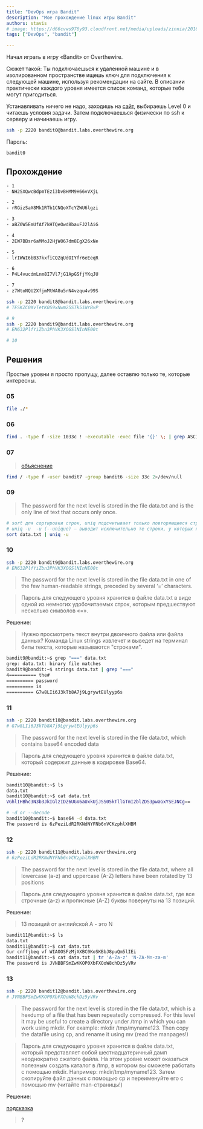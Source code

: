 ```yaml
---
title: "DevOps игра Bandit"
description: "Мое прохождение linux игры Bandit"
authors: stavis
# image: https://d66cvws976y93.cloudfront.net/media/uploads/zinnia/2016/11/21/first_step.jpg
tags: ["DevOps", "bandit"]

---
```

Начал играть в игру «Bandit» от Overthewire.

Сюжет такой: Ты подключаешься к удаленной машине и в изолированном пространстве ищешь ключ для подключения к следующей машине, используя рекомендации на сайте. В описании практически каждого уровня имеется список команд, которые тебе могут пригодиться.

Устанавливать ничего не надо, заходишь на [сайт](https://overthewire.org/wargames/bandit/bandit0.html), выбираешь Level 0 и читаешь условия задачи. Затем подключаешься физически по ssh к серверу и начинаешь игру.

<!--truncate-->

```bash
ssh -p 2220 bandit0@bandit.labs.overthewire.org
```

Пароль:

```bash
bandit0
```

## Прохождение

```bash
- 1
- NH2SXQwcBdpmTEzi3bvBHMM9H66vVXjL

- 2
- rRGizSaX8Mk1RTb1CNQoXTcYZWU6lgzi

- 3
- aBZ0W5EmUfAf7kHTQeOwd8bauFJ2lAiG

- 4
- 2EW7BBsr6aMMoJ2HjW067dm8EgX26xNe

- 5
- lrIWWI6bB37kxfiCQZqUdOIYfr6eEeqR

- 6
- P4L4vucdmLnm8I7Vl7jG1ApGSfjYKqJU

- 7
- z7WtoNQU2XfjmMtWA8u5rN4vzqu4v99S

ssh -p 2220 bandit8@bandit.labs.overthewire.org
# TESKZC0XvTetK0S9xNwm25STk5iWrBvP

# 9
ssh -p 2220 bandit9@bandit.labs.overthewire.org
# EN632PlfYiZbn3PhVK3XOGSlNInNE00t

# 10


```

## Решения

Простые уровни я просто пропущу, далее оставлю только те, которые интересны.

### 05

```bash
file ./*
```

### 06

```bash
find . -type f -size 1033c ! -executable -exec file '{}' \; | grep ASCII
```

### 07

> [объяснение](https://mayadevbe.me/posts/overthewire/bandit/level7/)

```bash
find / -type f -user bandit7 -group bandit6 -size 33c 2>/dev/null
```

### 09 

> The password for the next level is stored in the file data.txt and is the only line of text that occurs only once.

```bash
# sort для сортировки строк, uniq подсчитывает только повторяющиеся строки рядом
# uniq -u  -u (--unique) — выводит исключительно те строки, у которых нет повторов.
sort data.txt | uniq -u
```

### 10

```bash
ssh -p 2220 bandit9@bandit.labs.overthewire.org
# EN632PlfYiZbn3PhVK3XOGSlNInNE00t
```

> The password for the next level is stored in the file data.txt in one of the few human-readable strings, preceded by several ‘=’ characters.

> Пароль для следующего уровня хранится в файле data.txt в виде одной из немногих удобочитаемых строк, которым предшествуют несколько символов «=».

Решение:

> Нужно просмотреть текст внутри двоичного файла или файла данных? Команда Linux strings извлечет и выведет на терминал биты текста, которые называются "строками".

```bash
bandit9@bandit:~$ grep "===" data.txt 
grep: data.txt: binary file matches
bandit9@bandit:~$ strings data.txt | grep "==="
4========== the#
========== password
========== is
========== G7w8LIi6J3kTb8A7j9LgrywtEUlyyp6s
```

### 11

```bash
ssh -p 2220 bandit10@bandit.labs.overthewire.org
# G7w8LIi6J3kTb8A7j9LgrywtEUlyyp6s
```

> The password for the next level is stored in the file data.txt, which contains base64 encoded data

> Пароль для следующего уровня хранится в файле data.txt, который содержит данные в кодировке Base64.

Решение:

```bash
bandit10@bandit:~$ ls
data.txt
bandit10@bandit:~$ cat data.txt 
VGhlIHBhc3N3b3JkIGlzIDZ6UGV6aUxkUjJSS05kTllGTmI2blZDS3pwaGxYSEJNCg==

# -d or --decode
bandit10@bandit:~$ base64 -d data.txt 
The password is 6zPeziLdR2RKNdNYFNb6nVCKzphlXHBM
```

### 12

```bash
ssh -p 2220 bandit11@bandit.labs.overthewire.org
# 6zPeziLdR2RKNdNYFNb6nVCKzphlXHBM
```

> The password for the next level is stored in the file data.txt, where all lowercase (a-z) and uppercase (A-Z) letters have been rotated by 13 positions

> Пароль для следующего уровня хранится в файле data.txt, где все строчные (a-z) и прописные (A-Z) буквы повернуты на 13 позиций.

Решение:

> 13 позиций от английской А - это N

```bash
bandit11@bandit:~$ ls
data.txt
bandit11@bandit:~$ cat data.txt 
Gur cnffjbeq vf WIAOOSFzMjXXBC0KoSKBbJ8puQm5lIEi
bandit11@bandit:~$ cat data.txt | tr 'A-Za-z' 'N-ZA-Mn-za-m'
The password is JVNBBFSmZwKKOP0XbFXOoW8chDz5yVRv
```

### 13

```bash
ssh -p 2220 bandit12@bandit.labs.overthewire.org
# JVNBBFSmZwKKOP0XbFXOoW8chDz5yVRv
```

> The password for the next level is stored in the file data.txt, which is a hexdump of a file that has been repeatedly compressed. For this level it may be useful to create a directory under /tmp in which you can work using mkdir. For example: mkdir /tmp/myname123. Then copy the datafile using cp, and rename it using mv (read the manpages!)

> Пароль для следующего уровня хранится в файле data.txt, который представляет собой шестнадцатеричный дамп неоднократно сжатого файла. На этом уровне может оказаться полезным создать каталог в /tmp, в котором вы сможете работать с помощью mkdir. Например: mkdir/tmp/myname123. Затем скопируйте файл данных с помощью cp и переименуйте его с помощью mv (читайте man-страницы!)

Решение:

[подсказка](https://mayadevbe.me/posts/overthewire/bandit/level13/)

> ?

```bash

```